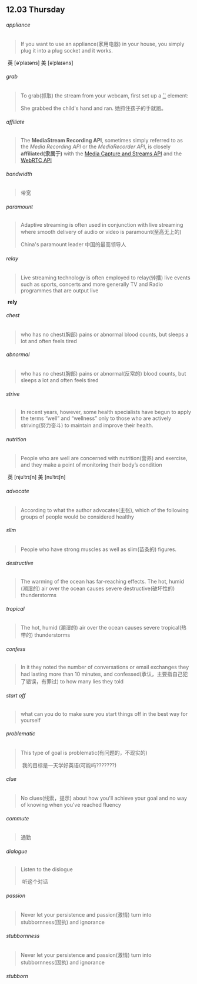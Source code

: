 ## 12.03	Thursday

###### appliance 

> If you want to use an appliance(家用电器) in your house, you simply plug it into a plug socket and it works.

​	英 [əˈplaɪəns]   美 [əˈplaɪəns] 

###### grab

> To grab(抓取) the stream from your webcam, first set up a [``](https://developer.mozilla.org/en-US/docs/Web/HTML/Element/video) element:
>
> She grabbed the child's hand and ran.
> 	她抓住孩子的手就跑。

###### affiliate

> The **MediaStream Recording API**, sometimes simply referred to as the *Media Recording API* or the *MediaRecorder API*, is closely **affiliated(隶属于)** with the [Media Capture and Streams API](https://developer.mozilla.org/en-US/docs/Web/API/Media_Streams_API) and the [WebRTC API](https://developer.mozilla.org/en-US/docs/Web/API/WebRTC_API)

###### bandwidth 

> 带宽

###### paramount

> Adaptive streaming is often used in conjunction with live streaming where smooth delivery of audio or video is paramount(至高无上的)
>
> China's paramount leader
> 	中国的最高领导人

###### relay

> Live streaming technology is often employed to relay(转播) live events such as sports, concerts and more generally TV and Radio programmes that are output live

​	**rely**

###### chest

> who has no chest(胸部) pains or abnormal blood counts, but sleeps a lot and often feels tired

###### abnormal

> who has no chest(胸部) pains or abnormal(反常的) blood counts, but sleeps a lot and often feels tired

###### strive

> In recent years, however, some health specialists have begun to apply the terms “well” and “wellness” only to those who are actively striving(努力奋斗) to maintain and improve their health.

###### nutrition

> People who are well are concerned with nutrition(营养) and exercise, and they make a point of monitoring their body’s
> condition

​	英 [njuˈtrɪʃn]   美 [nuˈtrɪʃn] 

###### advocate

> According to what the author advocates(主张), which of the following groups of people would be considered healthy

###### slim

>  People who have strong muscles as well as slim(苗条的) figures.

######  destructive

> The warming of the ocean has far-reaching effects. The hot, humid (潮湿的) air over the ocean causes severe destructive(破坏性的) thunderstorms

###### tropical

>The hot, humid (潮湿的) air over the ocean causes severe tropical(热带的) thunderstorms

###### confess

>In it they noted the number of conversations or email exchanges they had lasting more than 10 minutes, and confessed(承认，主要指自己犯了错误，有罪过) to how many lies they told

###### start off

> what can you do to make sure you start things off in the best way for yourself

###### problematic

> This type of goal is problematic(有问题的，不现实的)
>
> ​	我的目标是一天学好英语(可能吗???????)

###### clue

> No clues(线索，提示) about how you'll achieve your goal and no way of knowing when you've reached fluency

###### commute

> 通勤

###### dialogue

> Listen to the dislogue
>
> ​	听这个对话

###### passion

> Never let your persistence and passion(激情) turn into stubbornness(固执) and ignorance

###### stubbornness

> Never let your persistence and passion(激情) turn into stubbornness(固执) and ignorance

###### 	stubborn